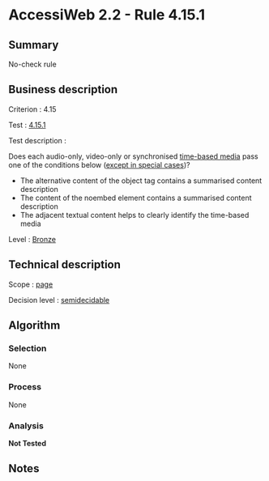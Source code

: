 # AccessiWeb 2.2 - Rule 4.15.1

## Summary

No-check rule

## Business description

Criterion : 4.15

Test : [4.15.1](http://www.accessiweb.org/index.php/accessiweb-22-english-version.html#test-4-15-1)

Test description :

Does each audio-only, video-only or synchronised [time-based media](http://www.accessiweb.org/index.php/glossary-76.html#mMediaTemp) pass one of the conditions below ([except in special
cases](http://www.accessiweb.org/index.php/glossary-76.html#cpCrit4-15 "Special cases for criterion 4.15"))?

-   The alternative content of the object tag contains a summarised content description
-   The content of the noembed element contains a summarised content description
-   The adjacent textual content helps to clearly identify the time-based media

Level : [Bronze](/en/category/rules-design/accessiweb-11/level/bronze)

## Technical description

Scope : [page](/en/category/rules-design/accessiweb-11/scope/page)

Decision level :
[semidecidable](/en/category/rules-design/accessiweb-11/decision-level/semidecidable)

## Algorithm

### Selection

None

### Process

None

### Analysis

**Not Tested**

## Notes


